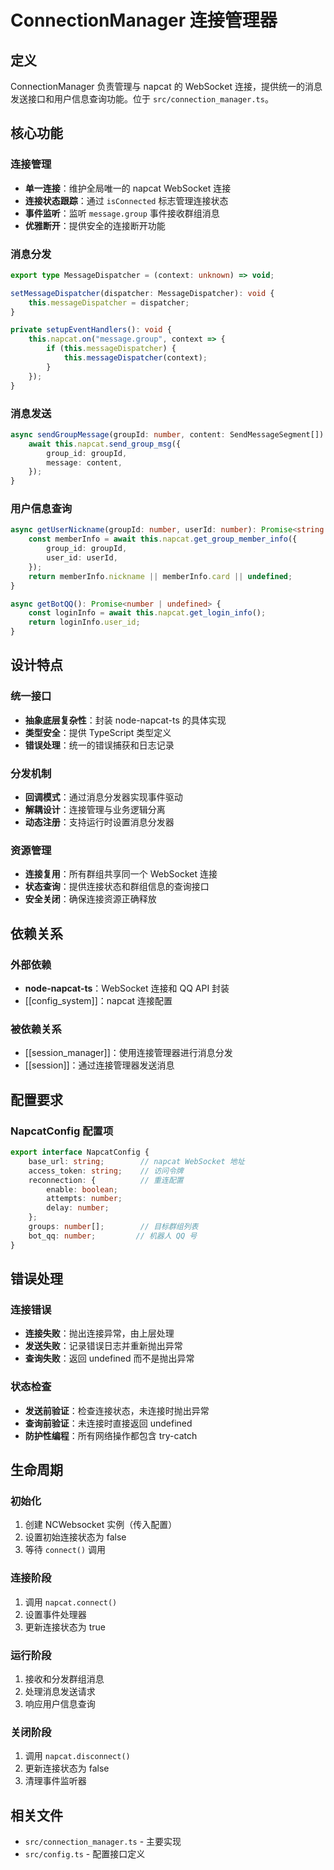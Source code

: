 # ConnectionManager 连接管理器

## 定义

ConnectionManager 负责管理与 napcat 的 WebSocket 连接，提供统一的消息发送接口和用户信息查询功能。位于 `src/connection_manager.ts`。

## 核心功能

### 连接管理
- **单一连接**：维护全局唯一的 napcat WebSocket 连接
- **连接状态跟踪**：通过 `isConnected` 标志管理连接状态
- **事件监听**：监听 `message.group` 事件接收群组消息
- **优雅断开**：提供安全的连接断开功能

### 消息分发
```typescript
export type MessageDispatcher = (context: unknown) => void;

setMessageDispatcher(dispatcher: MessageDispatcher): void {
    this.messageDispatcher = dispatcher;
}

private setupEventHandlers(): void {
    this.napcat.on("message.group", context => {
        if (this.messageDispatcher) {
            this.messageDispatcher(context);
        }
    });
}
```

### 消息发送
```typescript
async sendGroupMessage(groupId: number, content: SendMessageSegment[]): Promise<void> {
    await this.napcat.send_group_msg({
        group_id: groupId,
        message: content,
    });
}
```

### 用户信息查询
```typescript
async getUserNickname(groupId: number, userId: number): Promise<string | undefined> {
    const memberInfo = await this.napcat.get_group_member_info({
        group_id: groupId,
        user_id: userId,
    });
    return memberInfo.nickname || memberInfo.card || undefined;
}

async getBotQQ(): Promise<number | undefined> {
    const loginInfo = await this.napcat.get_login_info();
    return loginInfo.user_id;
}
```

## 设计特点

### 统一接口
- **抽象底层复杂性**：封装 node-napcat-ts 的具体实现
- **类型安全**：提供 TypeScript 类型定义
- **错误处理**：统一的错误捕获和日志记录

### 分发机制
- **回调模式**：通过消息分发器实现事件驱动
- **解耦设计**：连接管理与业务逻辑分离
- **动态注册**：支持运行时设置消息分发器

### 资源管理
- **连接复用**：所有群组共享同一个 WebSocket 连接
- **状态查询**：提供连接状态和群组信息的查询接口
- **安全关闭**：确保连接资源正确释放

## 依赖关系

### 外部依赖
- **node-napcat-ts**：WebSocket 连接和 QQ API 封装
- [[config_system]]：napcat 连接配置

### 被依赖关系
- [[session_manager]]：使用连接管理器进行消息分发
- [[session]]：通过连接管理器发送消息

## 配置要求

### NapcatConfig 配置项
```typescript
export interface NapcatConfig {
    base_url: string;        // napcat WebSocket 地址
    access_token: string;    // 访问令牌
    reconnection: {          // 重连配置
        enable: boolean;
        attempts: number;
        delay: number;
    };
    groups: number[];        // 目标群组列表
    bot_qq: number;         // 机器人 QQ 号
}
```

## 错误处理

### 连接错误
- **连接失败**：抛出连接异常，由上层处理
- **发送失败**：记录错误日志并重新抛出异常
- **查询失败**：返回 undefined 而不是抛出异常

### 状态检查
- **发送前验证**：检查连接状态，未连接时抛出异常
- **查询前验证**：未连接时直接返回 undefined
- **防护性编程**：所有网络操作都包含 try-catch

## 生命周期

### 初始化
1. 创建 NCWebsocket 实例（传入配置）
2. 设置初始连接状态为 false
3. 等待 `connect()` 调用

### 连接阶段
1. 调用 `napcat.connect()`
2. 设置事件处理器
3. 更新连接状态为 true

### 运行阶段
1. 接收和分发群组消息
2. 处理消息发送请求
3. 响应用户信息查询

### 关闭阶段
1. 调用 `napcat.disconnect()`
2. 更新连接状态为 false
3. 清理事件监听器

## 相关文件
- `src/connection_manager.ts` - 主要实现
- `src/config.ts` - 配置接口定义